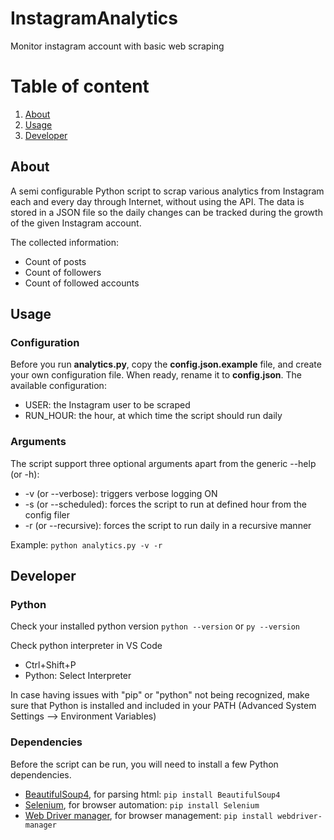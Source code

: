 # InstagramAnalytics
Monitor instagram account with basic web scraping

# Table of content
1. [About](#about)
2. [Usage](#usage)
3. [Developer](#developer)


## About

A semi configurable Python script to scrap various analytics from Instagram each and every day through Internet, without using the API. The data is stored in a JSON file so the daily changes can be tracked during the growth of the given Instagram account.

The collected information:
  * Count of posts
  * Count of followers
  * Count of followed accounts

## Usage

### Configuration

Before you run **analytics.py**, copy the **config.json.example** file, and create your own configuration file. When ready, rename it to **config.json**. The available configuration:

  * USER: the Instagram user to be scraped
  * RUN_HOUR: the hour, at which time the script should run daily
  
### Arguments

The script support three optional arguments apart from the generic --help (or -h):
  * -v (or --verbose): triggers verbose logging ON
  * -s (or --scheduled): forces the script to run at defined hour from the config filer
  * -r (or --recursive): forces the script to run daily in a recursive manner

Example: 
`python analytics.py -v -r`

## Developer

### Python

Check your installed python version
`python --version` or `py --version`

Check python interpreter in VS Code
 - Ctrl+Shift+P
 - Python: Select Interpreter

In case having issues with "pip" or "python" not being recognized, make sure that Python is installed and included in your PATH
(Advanced System Settings --> Environment Variables)

### Dependencies

Before the script can be run, you will need to install a few Python dependencies.

- [BeautifulSoup4](https://pypi.python.org/pypi/beautifulsoup4), for parsing html: `pip install BeautifulSoup4`
- [Selenium](http://www.seleniumhq.org/), for browser automation: `pip install Selenium`
- [Web Driver manager](https://pypi.org/project/webdriver-manager/), for browser management: `pip install webdriver-manager`


